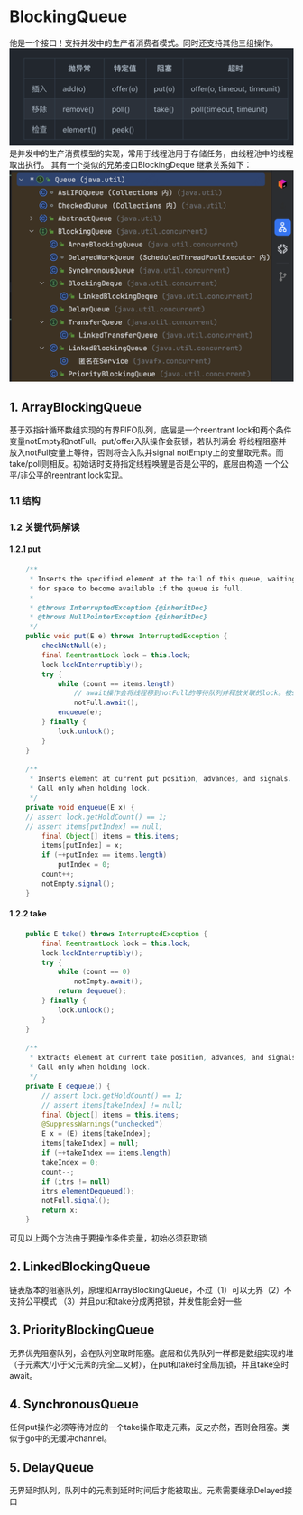 # BlockingQueue
他是一个接口！支持并发中的生产者消费者模式。同时还支持其他三组操作。
<img src="../image/bq-operation.png"/>
是并发中的生产消费模型的实现，常用于线程池用于存储任务，由线程池中的线程取出执行。
其有一个类似的兄弟接口BlockingDeque
继承关系如下：
<img src="../image/bq-继承关系.png"/>
## 1. ArrayBlockingQueue
基于双指针循环数组实现的有界FIFO队列，底层是一个reentrant lock和两个条件变量notEmpty和notFull。put/offer入队操作会获锁，若队列满会
将线程阻塞并放入notFull变量上等待，否则将会入队并signal notEmpty上的变量取元素。而take/poll则相反。初始话时支持指定线程唤醒是否是公平的，底层由构造
一个公平/非公平的reentrant lock实现。
### 1.1 结构
### 1.2 关键代码解读
#### 1.2.1 put
```java
    /**
     * Inserts the specified element at the tail of this queue, waiting
     * for space to become available if the queue is full.
     *
     * @throws InterruptedException {@inheritDoc}
     * @throws NullPointerException {@inheritDoc}
     */
    public void put(E e) throws InterruptedException {
        checkNotNull(e);
        final ReentrantLock lock = this.lock;
        lock.lockInterruptibly();
        try {
            while (count == items.length)
                // await操作会将线程移到notFull的等待队列并释放关联的lock。被signal后会从notFull的队列移回lock的队列并尝试获取lock
                notFull.await(); 
            enqueue(e);
        } finally {
            lock.unlock();
        }
    }

    /**
     * Inserts element at current put position, advances, and signals.
     * Call only when holding lock.
     */
    private void enqueue(E x) {
    // assert lock.getHoldCount() == 1;
    // assert items[putIndex] == null;
        final Object[] items = this.items;
        items[putIndex] = x;
        if (++putIndex == items.length)
            putIndex = 0;
        count++;
        notEmpty.signal();
    }
```
#### 1.2.2 take
```java
    public E take() throws InterruptedException {
        final ReentrantLock lock = this.lock;
        lock.lockInterruptibly();
        try {
            while (count == 0)
                notEmpty.await();
            return dequeue();
        } finally {
            lock.unlock();
        }
    }

    /**
     * Extracts element at current take position, advances, and signals.
     * Call only when holding lock.
     */
    private E dequeue() {
        // assert lock.getHoldCount() == 1;
        // assert items[takeIndex] != null;
        final Object[] items = this.items;
        @SuppressWarnings("unchecked")
        E x = (E) items[takeIndex];
        items[takeIndex] = null;
        if (++takeIndex == items.length)
        takeIndex = 0;
        count--;
        if (itrs != null)
        itrs.elementDequeued();
        notFull.signal();
        return x;
    }
```
可见以上两个方法由于要操作条件变量，初始必须获取锁

## 2. LinkedBlockingQueue
链表版本的阻塞队列，原理和ArrayBlockingQueue，不过（1）可以无界（2）不支持公平模式 （3）并且put和take分成两把锁，并发性能会好一些

## 3. PriorityBlockingQueue
无界优先阻塞队列，会在队列空取时阻塞。底层和优先队列一样都是数组实现的堆（子元素大/小于父元素的完全二叉树），在put和take时全局加锁，并且take空时await。

## 4. SynchronousQueue
任何put操作必须等待对应的一个take操作取走元素，反之亦然，否则会阻塞。类似于go中的无缓冲channel。

## 5. DelayQueue
无界延时队列，队列中的元素到延时时间后才能被取出。元素需要继承Delayed接口

